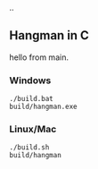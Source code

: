 ..
## Hangman in C
hello from main.

### Windows
```
./build.bat
build/hangman.exe
```

### Linux/Mac
```
./build.sh
build/hangman
```